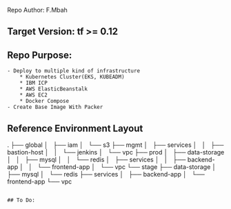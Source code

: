 Repo Author: 
F.Mbah

## Target Version: tf >= 0.12 

## Repo Purpose:
    - Deploy to multiple kind of infrastructure 
        * Kubernetes Cluster(EKS, KUBEADM) 
        * IBM ICP 
        * AWS ElasticBeanstalk 
        * AWS EC2 
        * Docker Compose 
    - Create Base Image With Packer


## Reference Environment Layout 
.
├── global
│   ├── iam
│   └── s3
├── mgmt
│   ├── services
│   │   ├── bastion-host
│   │   └── jenkins
│   └── vpc
├── prod
│   ├── data-storage
│   │   ├── mysql
│   │   └── redis
│   ├── services
│   │   ├── backend-app
│   │   └── frontend-app
│   └── vpc
└── stage
    ├── data-storage
    │   ├── mysql
    │   └── redis
    ├── services
    │   ├── backend-app
    │   └── frontend-app
    └── vpc

```

## To Do:
